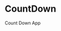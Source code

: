 # CountDown
 Count Down App
     
          
                                                       
                                                                    
                                                          
                                                 
                                                
                       
                 
             
    
 
   
